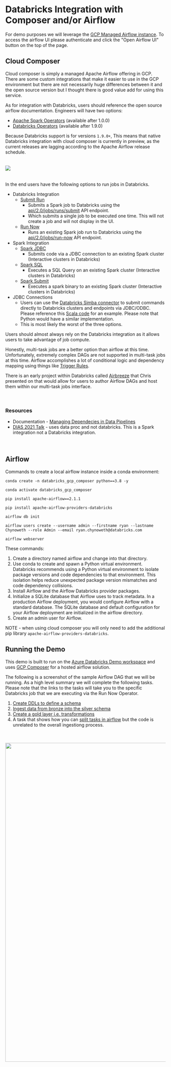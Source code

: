 # Databricks Integration with Composer and/or Airflow

For demo purposes we will leverage the [GCP Managed Airflow instance](https://console.cloud.google.com/composer/environments/detail/us-west2/rac-demo-composer/). To access the airflow UI please authenticate and click the "Open Airflow UI" button on the top of the page. 

## Cloud Composer

Cloud composer is simply a managed Apache Airflow offering in GCP. There are some custom integrations that make it easier to use in the GCP environment but there are not necessarily huge differences between it and the open source version but I thought there is good value add for using this service.  

As for integration with Databricks, users should reference the open source airflow documentation. Engineers will have two options:  
- [Apache Spark Operators](https://airflow.apache.org/docs/apache-airflow-providers-apache-spark/stable/operators.html)  (available after 1.0.0)
- [Databricks Operators](https://airflow.apache.org/docs/apache-airflow-providers-databricks/stable/operators.html) (available after 1.9.0)

Because Databricks support is for versions `1.9.0+`, This means that native Databricks integration with cloud composer is currently in preview, as the current releases are lagging according to the Apache Airflow release schedule.  
<br></br>
<img src="https://racadlsgen2.blob.core.windows.net/public/ComposerImageVersion.png" />  
<br></br>
In the end users have the following options to run jobs in Databricks.   
- Databricks Integration
    - [Submit Run](https://airflow.apache.org/docs/apache-airflow-providers-databricks/stable/_api/airflow/providers/databricks/operators/databricks/index.html#airflow.providers.databricks.operators.databricks.DatabricksSubmitRunOperator)  
        - Submits a Spark job to Databricks using the [api/2.0/jobs/runs/submit](https://docs.databricks.com/api/latest/jobs.html#runs-submit) API endpoint.
        - Which submits a single job to be executed one time. This will not create a job and will not display in the UI. 
    - [Run Now](https://airflow.apache.org/docs/apache-airflow-providers-databricks/stable/operators.html#databricksrunnowoperator)  
        - Runs an existing Spark job run to Databricks using the [api/2.0/jobs/run-now](https://docs.databricks.com/api/latest/jobs.html#run-now) API endpoint.
- Spark Integration
    - [Spark JDBC](https://airflow.apache.org/docs/apache-airflow-providers-apache-spark/stable/_api/airflow/providers/apache/spark/operators/spark_jdbc/index.html#module-airflow.providers.apache.spark.operators.spark_jdbc)  
        - Submits code via a JDBC connection to an existing Spark cluster (Interactive clusters in Databricks)
    - [Spark SQL](https://airflow.apache.org/docs/apache-airflow-providers-apache-spark/stable/_api/airflow/providers/apache/spark/operators/spark_sql/index.html)  
        - Executes a SQL Query on an existing Spark cluster (Interactive clusters in Databricks)
    - [Spark Submit](https://airflow.apache.org/docs/apache-airflow-providers-apache-spark/stable/_api/airflow/providers/apache/spark/operators/spark_submit/index.html) 
        - Executes a spark binary to an existing Spark cluster (Interactive clusters in Databricks)
- JDBC Connections 
  - Users can use the [Databricks Simba connector](https://docs.databricks.com/integrations/bi/jdbc-odbc-bi.html) to submit commands directly to Databricks clusters and endpoints via JDBC/ODBC. Please reference this [Scala code](https://github.com/ryanchynoweth44/DatabricksContent/blob/master/jdbc_connection/ScalaSqlAnalyticsConnect.scala) for an example. Please note that Python would have a similar implementation.   
  - This is most likely the worst of the three options. 


Users should almost always rely on the Databricks integration as it allows users to take advantage of job compute. 

Honestly, multi-task jobs are a better option than airflow at this time. Unfortunately, extremely complex DAGs are not supported in multi-task jobs at this time. Airflow accomplishes a lot of conditional logic and dependency mapping using things like [Trigger Rules](https://airflow.incubator.apache.org/concepts.html#trigger-rules).

There is an early project within Databricks called [Airbreeze](https://databricks.atlassian.net/wiki/spaces/UN/pages/2232388819/Managed+Airflow+Jobs) that Chris presented on that would allow for users to author Airflow DAGs and host them within our multi-task jobs interface.  
<br></br>

### Resources 

- Documentation - [Managing Dependecies in Data Pipelines](https://docs.databricks.com/dev-tools/data-pipelines.html)
- [DIAS 2021 Talk](https://databricks.com/session_na21/scaling-your-data-pipelines-with-apache-spark-on-kubernetes) - uses data proc and not databricks. This is a Spark integration not a Databricks integration.  
<br></br>


## Airflow 

Commands to create a local airflow instance inside a conda environment:   
```
conda create -n databricks_gcp_composer python==3.8 -y

conda activate databricks_gcp_composer

pip install apache-airflow==2.1.1 

pip install apache-airflow-providers-databricks

airflow db init

airflow users create --username admin --firstname ryan --lastname Chynoweth --role Admin --email ryan.chynoweth@databricks.com

airflow webserver
```

These commands:

1. Create a directory named airflow and change into that directory.  
1. Use conda to create and spawn a Python virtual environment. Databricks recommends using a Python virtual environment to isolate package versions and code dependencies to that environment. This isolation helps reduce unexpected package version mismatches and code dependency collisions.  
1. Install Airflow and the Airflow Databricks provider packages.  
1. Initialize a SQLite database that Airflow uses to track metadata. In a production Airflow deployment, you would configure Airflow with a standard database. The SQLite database and default configuration for your Airflow deployment are initialized in the airflow directory.  
1. Create an admin user for Airflow.  


NOTE - when using cloud composer you will only need to add the additional pip library `apache-airflow-providers-databricks`.  



## Running the Demo


This demo is built to run on the [Azure Databricks Demo workspace](https://eastus2.azuredatabricks.net/?o=5206439413157315) and uses [GCP Composer](https://console.cloud.google.com/composer/environments/detail/us-west2/rac-demo-composer/) for a hosted airflow solution. 

The following is a screenshot of the sample Airflow DAG that we will be running. As a high level summary we will complete the following tasks. Please note that the links to the tasks will take you to the specific Databricks job that we are executing via the Run Now Operator. 

1. [Create DDLs to define a schema](https://eastus2.azuredatabricks.net/?o=5206439413157315#job/246796)
1. [Ingest data from bronze into the silver schema](https://eastus2.azuredatabricks.net/?o=5206439413157315#job/246793)
1. [Create a gold layer i.e. transformations](https://eastus2.azuredatabricks.net/?o=5206439413157315#job/246840)
1. A task that shows how you can [split tasks in airflow](https://eastus2.azuredatabricks.net/?o=5206439413157315#job/246960) but the code is unrelated to the overall ingestiong process. 

<br></br>
<img src="https://racadlsgen2.blob.core.windows.net/public/Airflow_Dag.png" width=1000/>  
<br></br>
















